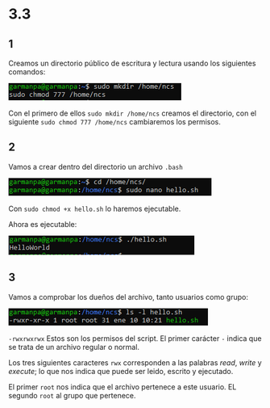 # 3.3
## 1
Creamos un directorio público de escritura y lectura usando los siguientes comandos:

![img](https://github.com/pgarman524/DespliegueWeb/blob/master/lab_01/imagenes/3.3/01_crear_directorio_cambiar_permiso_directorio.PNG)

Con el  primero de ellos `sudo mkdir /home/ncs` creamos el directorio, con el siguiente `sudo chmod 777 /home/ncs` cambiaremos los permisos.

## 2
Vamos a crear dentro del directorio un archivo `.bash`

![img](https://github.com/pgarman524/DespliegueWeb/blob/master/lab_01/imagenes/3.3/02_crear_archivo_hello.PNG)

Con `sudo chmod +x hello.sh` lo haremos ejecutable.

Ahora es ejecutable:

![img](https://github.com/pgarman524/DespliegueWeb/blob/master/lab_01/imagenes/3.3/03_ejecutar_hello.PNG)

## 3
Vamos a comprobar los dueños del archivo, tanto usuarios como grupo:

![img](https://github.com/pgarman524/DespliegueWeb/blob/master/lab_01/imagenes/3.3/04_comprobar_permisos_hello.PNG)

`-rwxrwxrwx` Estos son los permisos del script. El primer carácter `-` indica que se trata de un archivo regular o normal.

Los tres siguientes caracteres `rwx` corresponden a las palabras *read*, *write* y *execute*; lo que nos indica que puede ser leido, escrito y ejecutado.

El primer `root` nos indica que el archivo pertenece a este usuario. EL segundo `root` al grupo que pertenece.

